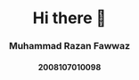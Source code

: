 <h1 align="center">Hi there 👋</h1>
<h3 align="center">Muhammad Razan Fawwaz</h3>
<h4 align="center">2008107010098</h4>


<!--
**razanfawwaz/razanfawwaz** is a ✨ _special_ ✨ repository because its `README.md` (this file) appears on your GitHub profile.

Here are some ideas to get you started:

- 🔭 I’m currently working on ...
- 🌱 I’m currently learning ...
- 👯 I’m looking to collaborate on ...
- 🤔 I’m looking for help with ...
- 💬 Ask me about ...
- 📫 How to reach me: ...
- 😄 Pronouns: ...
- ⚡ Fun fact: ...
-->
